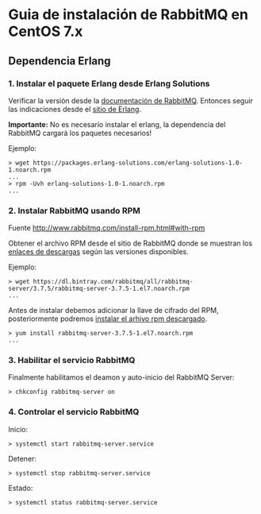 # Guia de instalación de RabbitMQ en CentOS 7.x

## Dependencia Erlang

### 1. Instalar el paquete Erlang desde Erlang Solutions

Verificar la versión desde la [documentación de RabbitMQ](http://www.rabbitmq.com/which-erlang.html). Entonces
seguir las indicaciones desde el [sitio de Erlang](https://www.erlang-solutions.com/resources/download.html). 

**Importante:** No es necesario instalar el erlang, la dependencia del RabbitMQ cargará los paquetes necesarios!

Ejemplo:

```shell
> wget https://packages.erlang-solutions.com/erlang-solutions-1.0-1.noarch.rpm
...
> rpm -Uvh erlang-solutions-1.0-1.noarch.rpm
...
```

### 2. Instalar RabbitMQ usando RPM

Fuente http://www.rabbitmq.com/install-rpm.html#with-rpm

Obtener el archivo RPM desde el sitio de RabbitMQ donde se muestran los 
[enlaces de descargas](http://www.rabbitmq.com/install-rpm.html#rpm-packages) según las versiones disponibles.

Ejemplo:

```shell
> wget https://dl.bintray.com/rabbitmq/all/rabbitmq-server/3.7.5/rabbitmq-server-3.7.5-1.el7.noarch.rpm
...
```

Antes de instalar debemos adicionar la llave de cifrado del RPM, posteriormente podremos [instalar el arhivo
rpm descargado](http://www.rabbitmq.com/install-rpm.html#with-rpm).

```shell
> yum install rabbitmq-server-3.7.5-1.el7.noarch.rpm
...
```

### 3. Habilitar el servicio RabbitMQ

Finalmente habilitamos el deamon y auto-inicio del RabbitMQ Server:

```shell
> chkconfig rabbitmq-server on
```

### 4. Controlar el servicio RabbitMQ


Inicio:
```shell
> systemctl start rabbitmq-server.service
```

Detener:
```shell
> systemctl stop rabbitmq-server.service
```

Estado:
```shell
> systemctl status rabbitmq-server.service
```